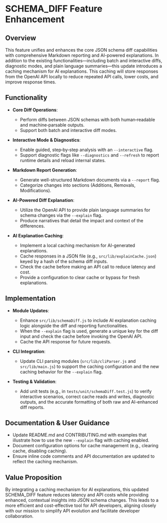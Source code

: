 # SCHEMA_DIFF Feature Enhancement

## Overview
This feature unifies and enhances the core JSON schema diff capabilities with comprehensive Markdown reporting and AI-powered explanations. In addition to the existing functionalities—including batch and interactive diffs, diagnostic modes, and plain language summaries—this update introduces a caching mechanism for AI explanations. This caching will store responses from the OpenAI API locally to reduce repeated API calls, lower costs, and improve response times.

## Functionality
- **Core Diff Operations**:
  - Perform diffs between JSON schemas with both human‑readable and machine‑parsable outputs.
  - Support both batch and interactive diff modes.

- **Interactive Mode & Diagnostics**:
  - Enable guided, step‑by‑step analysis with an `--interactive` flag.
  - Support diagnostic flags like `--diagnostics` and `--refresh` to report runtime details and reload internal states.

- **Markdown Report Generation**:
  - Generate well-structured Markdown documents via a `--report` flag.
  - Categorize changes into sections (Additions, Removals, Modifications).

- **AI-Powered Diff Explanation**:
  - Utilize the OpenAI API to provide plain language summaries for schema changes via the `--explain` flag.
  - Produce narratives that detail the impact and context of the differences.

- **AI Explanation Caching**:
  - Implement a local caching mechanism for AI-generated explanations.
  - Cache responses in a JSON file (e.g., `src/lib/explainCache.json`) keyed by a hash of the schema diff inputs.
  - Check the cache before making an API call to reduce latency and cost.
  - Provide a configuration to clear cache or bypass for fresh explanations.

## Implementation
- **Module Updates**:
  - Enhance `src/lib/schemaDiff.js` to include AI explanation caching logic alongside the diff and reporting functionalities.
  - When the `--explain` flag is used, generate a unique key for the diff input and check the cache before invoking the OpenAI API.
  - Cache the API response for future requests.

- **CLI Integration**:
  - Update CLI parsing modules (`src/lib/cliParser.js` and `src/lib/main.js`) to support the caching configuration and the new caching behavior for the `--explain` flag.

- **Testing & Validation**:
  - Add unit tests (e.g., in `tests/unit/schemaDiff.test.js`) to verify interactive scenarios, correct cache reads and writes, diagnostic outputs, and the accurate formatting of both raw and AI-enhanced diff reports.

## Documentation & User Guidance
- Update README.md and CONTRIBUTING.md with examples that illustrate how to use the new `--explain` flag with caching enabled.
- Document configuration options for cache management (e.g., clearing cache, disabling caching).
- Ensure inline code comments and API documentation are updated to reflect the caching mechanism.

## Value Proposition
By integrating a caching mechanism for AI explanations, this updated SCHEMA_DIFF feature reduces latency and API costs while providing enhanced, contextual insights into JSON schema changes. This leads to a more efficient and cost-effective tool for API developers, aligning closely with our mission to simplify API evolution and facilitate developer collaboration.